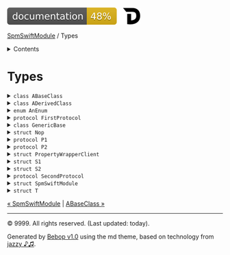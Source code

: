 <!--
Bebop simple MD theme
Copyright 2020 Bebop Authors
Licensed under MIT (https://github.com/johnfairh/Bebop/blob/master/LICENSE)
-->
![48%](badge.svg)
[![Open in Dash](img/dash.svg)](dash-feed://https%3A%2F%2Fwww%2Egoogle%2Ecom%2F)


[SpmSwiftModule](index.md)
 / Types


<details>
<summary>Contents</summary>


Types

  * [ABaseClass](types/abaseclass.md?swift)


  * [ADerivedClass](types/aderivedclass.md?swift)


  * [AnEnum](types/anenum.md?swift)


  * [FirstProtocol](types/firstprotocol1.md?swift)


  * [GenericBase](types/genericbase.md?swift)


  * [Nop](types/nop.md?swift)


  * [P1](#p1)


  * [P2](#p2)


  * [PropertyWrapperClient](types/propertywrapperclient.md?swift)


  * [S1](types/s1.md?swift)


  * [S2](types/s2.md?swift)


  * [SecondProtocol](types/secondprotocol.md?swift)


  * [SpmSwiftModule](types/spmswiftmodule.md?swift)

    * [Nested1](types/spmswiftmodule/nested1.md?swift)

    * [Nested2](types/spmswiftmodule.md?swift#nested2)


  * [T](#t2)



[Functions](functions.md?swift)

  * [deprecatedFunction(callback:)](functions.md?swift#deprecatedfunctioncallback)


  * [functionA(arg1:_:arg3:)](functions.md?swift#functionaarg1_arg3)



[Operators](operators.md?swift)

  * [+(T, T)](operators.md?swift#t-t)



[Extensions](extensions.md?swift)

  * [Array](extensions/array.md?swift)


  * [Collection](extensions/collection.md?swift)


  * [Dictionary](extensions.md?swift#dictionary)


  * [String.Element](extensions/stringelement.md?swift)


  * [StringProtocol](extensions/stringprotocol.md?swift)





</details>

# Types

















<details>
<summary><code>class ABaseClass</code></summary>








A base class






#### Declaration

``` swift
public class ABaseClass
```









[Show members](types/abaseclass.md?swift)

[Show on GitHub](https://www.bbc.co.uk//Sources/SpmSwiftModule/SpmSwiftModule.swift#L71-L110)
</details>









<details>
<summary><code>class ADerivedClass</code></summary>








A derived class






#### Declaration

``` swift
public class ADerivedClass<T, Q>: ABaseClass where Q: Sequence
```









[Show members](types/aderivedclass.md?swift)

[Show on GitHub](https://www.bbc.co.uk//Sources/SpmSwiftModule/SpmSwiftModule.swift#L121-L135)
</details>









<details>
<summary><code>enum AnEnum</code></summary>








An enum






#### Declaration

``` swift
public enum AnEnum
```









[Show members](types/anenum.md?swift)

[Show on GitHub](https://www.bbc.co.uk//Sources/SpmSwiftModule/SpmSwiftModule.swift#L35-L44)
</details>









<details>
<summary><code>protocol FirstProtocol</code></summary>








A protocol.






#### Declaration

``` swift
public protocol FirstProtocol
```









[Show members](types/firstprotocol1.md?swift)

[Show on GitHub](https://www.bbc.co.uk//Sources/SpmSwiftModule/Protocols.swift#L2-L16)
</details>









<details>
<summary><code>class GenericBase</code></summary>








Undocumented






#### Declaration

``` swift
class GenericBase<T>

extension GenericBase: CustomStringConvertible
```









[Show members](types/genericbase.md?swift)

[Show on GitHub](https://www.bbc.co.uk//Sources/SpmSwiftModule/Extensions.swift#L1-L10)
</details>









<details>
<summary><code>struct Nop</code></summary>








Undocumented






#### Declaration

``` swift
@propertyWrapper
struct Nop
```









[Show members](types/nop.md?swift)

[Show on GitHub](https://www.bbc.co.uk//Sources/SpmSwiftModule/SpmSwiftModule.swift#L138-L144)
</details>









<details>
<summary><code>protocol P1</code></summary>








Undocumented






#### Declaration

``` swift
protocol P1
```











[Show on GitHub](https://www.bbc.co.uk//Sources/SpmSwiftModule/Protocols.swift#L49)
</details>









<details>
<summary><code>protocol P2</code></summary>








Undocumented






#### Declaration

``` swift
protocol P2
```











[Show on GitHub](https://www.bbc.co.uk//Sources/SpmSwiftModule/Protocols.swift#L50)
</details>









<details>
<summary><code>struct PropertyWrapperClient</code></summary>








See [`@Nop`](types/nop.md).






#### Declaration

``` swift
struct PropertyWrapperClient
```









[Show members](types/propertywrapperclient.md?swift)

[Show on GitHub](https://www.bbc.co.uk//Sources/SpmSwiftModule/SpmSwiftModule.swift#L147-L150)
</details>









<details>
<summary><code>struct S1</code></summary>








Undocumented






#### Declaration

``` swift
struct S1: P1

extension S1: CustomStringConvertible
```









[Show members](types/s1.md?swift)

[Show on GitHub](https://www.bbc.co.uk//Sources/SpmSwiftModule/Protocols.swift#L52)
</details>









<details>
<summary><code>struct S2</code></summary>








Undocumented






#### Declaration

``` swift
struct S2<T>: P1 where T: Equatable

extension S2: Equatable where T: Equatable

extension S2: P2 where T: Comparable
```









[Show members](types/s2.md?swift)

[Show on GitHub](https://www.bbc.co.uk//Sources/SpmSwiftModule/Protocols.swift#L58-L60)
</details>









<details>
<summary><code>protocol SecondProtocol</code></summary>








Undocumented






#### Declaration

``` swift
public protocol SecondProtocol: FirstProtocol
```









[Show members](types/secondprotocol.md?swift)

[Show on GitHub](https://www.bbc.co.uk//Sources/SpmSwiftModule/Protocols.swift#L18-L20)
</details>









<details>
<summary><code>struct SpmSwiftModule</code></summary>








Main structure






#### Declaration

``` swift
public struct SpmSwiftModule
```









[Show members](types/spmswiftmodule.md?swift)

[Show on GitHub](https://www.bbc.co.uk//Sources/SpmSwiftModule/SpmSwiftModule.swift#L2-L32)
</details>









<details>
<summary><code>struct T</code></summary>








Undocumented






#### Declaration

``` swift
struct T
```











[Show on GitHub](https://www.bbc.co.uk//Sources/SpmSwiftModule/SpmSwiftModule.swift#L112-L113)
</details>





[&laquo; SpmSwiftModule](index.html) | [ABaseClass &raquo;](types/abaseclass.md?swift)


-----
&copy; 9999. All rights reserved. (Last updated: today).


Generated by [Bebop v1.0](https://github.com/johnfairh/Bebop)
using the md theme, based on technology from
[jazzy ♪♫](https://github.com/realm/jazzy).



